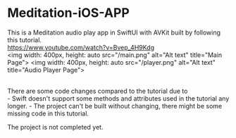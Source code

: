# Meditation-iOS-APP
This is a Meditation audio play app in SwiftUI with AVKit built by following this tutorial.<br />
https://www.youtube.com/watch?v=Bvep_4H9Kdg <br />
<img width: 400px,
  height: auto src="/main.png" alt="Alt text" title="Main Page">
<img width: 400px,
  height: auto src="/player.png" alt="Alt text" title="Audio Player Page">


<br />
There are some code changes compared to the tutorial due to <br />
- Swift doesn't support some methods and attributes used in the tutorial any longer. 
- The project can't be built without changing, there might be some missing code in this tutorial.

The project is not completed yet.
